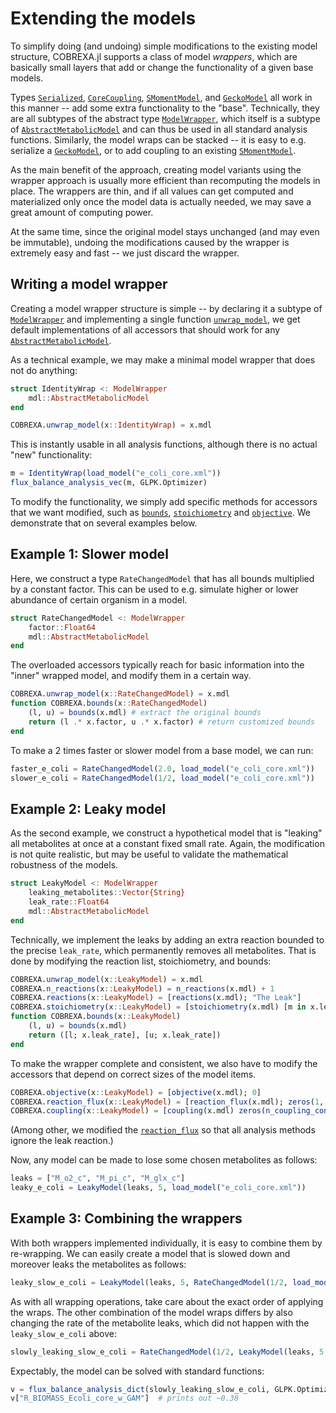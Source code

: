 
# Extending the models

To simplify doing (and undoing) simple modifications to the existing model
structure, COBREXA.jl supports a class of model _wrappers_, which are basically
small layers that add or change the functionality of a given base models.

Types [`Serialized`](@ref), [`CoreCoupling`](@ref), [`SMomentModel`](@ref), and
[`GeckoModel`](@ref) all work in this manner -- add some extra functionality to
the "base". Technically, they are all subtypes of the abstract type
[`ModelWrapper`](@ref), which itself is a subtype of [`AbstractMetabolicModel`](@ref)
and can thus be used in all standard analysis functions.  Similarly, the model
wraps can be stacked -- it is easy to e.g. serialize a [`GeckoModel`](@ref), or
to add coupling to an existing [`SMomentModel`](@ref).

As the main benefit of the approach, creating model variants using the wrapper
approach is usually more efficient than recomputing the models in place. The
wrappers are thin, and if all values can get computed and materialized only once
the model data is actually needed, we may save a great amount of computing
power.

At the same time, since the original model stays unchanged (and may even be
immutable), undoing the modifications caused by the wrapper is extremely easy
and fast -- we just discard the wrapper.

## Writing a model wrapper

Creating a model wrapper structure is simple -- by declaring it a subtype of
[`ModelWrapper`](@ref) and implementing a single function
[`unwrap_model`](@ref), we get default implementations of all accessors that
should work for any [`AbstractMetabolicModel`](@ref).

As a technical example, we may make a minimal model wrapper that does not do
anything:

```julia
struct IdentityWrap <: ModelWrapper
    mdl::AbstractMetabolicModel
end

COBREXA.unwrap_model(x::IdentityWrap) = x.mdl
```

This is instantly usable in all analysis functions, although there is no
actual "new" functionality:

```julia
m = IdentityWrap(load_model("e_coli_core.xml"))
flux_balance_analysis_vec(m, GLPK.Optimizer)
```

To modify the functionality, we simply add specific methods for accessors that
we want modified, such as [`bounds`](@ref), [`stoichiometry`](@ref) and
[`objective`](@ref). We demonstrate that on several examples below.

## Example 1: Slower model

Here, we construct a type `RateChangedModel` that has all bounds multiplied by
a constant factor. This can be used to e.g. simulate higher or lower abundance
of certain organism in a model.

```julia
struct RateChangedModel <: ModelWrapper
    factor::Float64
    mdl::AbstractMetabolicModel
end
```

The overloaded accessors typically reach for basic information into the "inner"
wrapped model, and modify them in a certain way.

```julia
COBREXA.unwrap_model(x::RateChangedModel) = x.mdl
function COBREXA.bounds(x::RateChangedModel)
    (l, u) = bounds(x.mdl) # extract the original bounds
    return (l .* x.factor, u .* x.factor) # return customized bounds
end
```

To make a 2 times faster or slower model from a base model, we can run:
```julia
faster_e_coli = RateChangedModel(2.0, load_model("e_coli_core.xml"))
slower_e_coli = RateChangedModel(1/2, load_model("e_coli_core.xml"))
```

## Example 2: Leaky model

As the second example, we construct a hypothetical model that is "leaking" all
metabolites at once at a constant fixed small rate. Again, the modification is
not quite realistic, but may be useful to validate the mathematical robustness
of the models.

```julia
struct LeakyModel <: ModelWrapper
    leaking_metabolites::Vector{String}
    leak_rate::Float64
    mdl::AbstractMetabolicModel
end
```

Technically, we implement the leaks by adding an extra reaction bounded to the
precise `leak_rate`, which permanently removes all metabolites. That is done by
modifying the reaction list, stoichiometry, and bounds:

```julia
COBREXA.unwrap_model(x::LeakyModel) = x.mdl
COBREXA.n_reactions(x::LeakyModel) = n_reactions(x.mdl) + 1
COBREXA.reactions(x::LeakyModel) = [reactions(x.mdl); "The Leak"]
COBREXA.stoichiometry(x::LeakyModel) = [stoichiometry(x.mdl) [m in x.leaking_metabolites ? -1.0 : 0.0 for m = metabolites(x.mdl)]]
function COBREXA.bounds(x::LeakyModel)
    (l, u) = bounds(x.mdl)
    return ([l; x.leak_rate], [u; x.leak_rate])
end
```

To make the wrapper complete and consistent, we also have to modify the
accessors that depend on correct sizes of the model items.

```julia
COBREXA.objective(x::LeakyModel) = [objective(x.mdl); 0]
COBREXA.reaction_flux(x::LeakyModel) = [reaction_flux(x.mdl); zeros(1, n_reactions(x.mdl))]
COBREXA.coupling(x::LeakyModel) = [coupling(x.mdl) zeros(n_coupling_constraints(x.mdl))]
```
(Among other, we modified the [`reaction_flux`](@ref) so that all analysis
methods ignore the leak reaction.)

Now, any model can be made to lose some chosen metabolites as follows:
```julia
leaks = ["M_o2_c", "M_pi_c", "M_glx_c"]
leaky_e_coli = LeakyModel(leaks, 5, load_model("e_coli_core.xml"))
```

## Example 3: Combining the wrappers

With both wrappers implemented individually, it is easy to combine them by
re-wrapping. We can easily create a model that is slowed down and moreover
leaks the metabolites as follows:
```julia
leaky_slow_e_coli = LeakyModel(leaks, 5, RateChangedModel(1/2, load_model("e_coli_core.xml")))
```

As with all wrapping operations, take care about the exact order of applying
the wraps. The other combination of the model wraps differs by also changing
the rate of the metabolite leaks, which did not happen with the
`leaky_slow_e_coli` above:
```julia
slowly_leaking_slow_e_coli = RateChangedModel(1/2, LeakyModel(leaks, 5, load_model("e_coli_core.xml")))
```

Expectably, the model can be solved with standard functions:
```julia
v = flux_balance_analysis_dict(slowly_leaking_slow_e_coli, GLPK.Optimizer)
v["R_BIOMASS_Ecoli_core_w_GAM"]  # prints out ~0.38
```
